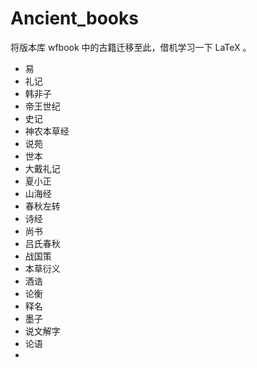 # Ancient_books

将版本库 wfbook 中的古籍迁移至此，借机学习一下 LaTeX 。

* 易
* 礼记
* 韩非子
* 帝王世纪
* 史记
* 神农本草经
* 说苑
* 世本
* 大戴礼记
* 夏小正
* 山海经
* 春秋左转
* 诗经
* 尚书
* 吕氏春秋
* 战国策
* 本草衍义
* 酒诰
* 论衡
* 释名
* 墨子
* 说文解字
* 论语
* 